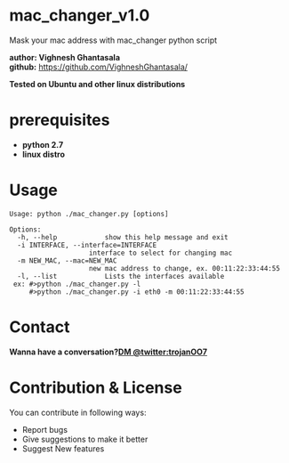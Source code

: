 # mac_changer_v1.0
Mask your mac address with mac_changer python script

**author: Vighnesh Ghantasala**\
**github:** https://github.com/VighneshGhantasala/

**Tested on Ubuntu and other linux distributions**
# prerequisites
  * __python 2.7__
  * __linux distro__
# Usage
    Usage: python ./mac_changer.py [options]

    Options:
      -h, --help            show this help message and exit
      -i INTERFACE, --interface=INTERFACE
                        interface to select for changing mac
      -m NEW_MAC, --mac=NEW_MAC
                        new mac address to change, ex. 00:11:22:33:44:55
      -l, --list            Lists the interfaces available
     ex: #>python ./mac_changer.py -l
         #>python ./mac_changer.py -i eth0 -m 00:11:22:33:44:55

# Contact
**Wanna have a conversation?[DM @twitter:trojanOO7](https://twitter.com/trojanOO7)**
# Contribution & License

You can contribute in following ways:

* Report bugs
* Give suggestions to make it better
* Suggest New features 
